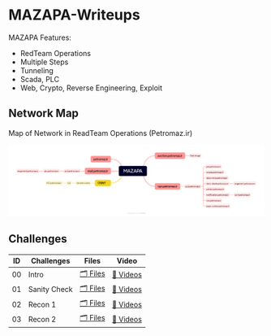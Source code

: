 # MAZAPA-Writeups

MAZAPA Features:
- RedTeam Operations
- Multiple Steps
- Tunneling
- Scada, PLC
- Web, Crypto, Reverse Engineering, Exploit

## Network Map

Map of Network in ReadTeam Operations (Petromaz.ir)

![Petromaz Map](./00-Intro/01-Map.png)

## Challenges

| ID | Challenges | Files | Video |
|---|---|---|---|
| 00 | Intro | [🗂 Files](./00-Intro/) | [👾 Videos](./00-Intro/) |
| 01 | Sanity Check | [🗂 Files](./01-Sanity-Check/) | [👾 Videos](./00-Intro/) |
| 02 | Recon 1 | [🗂 Files](./02-03-Recon%201%20&%202/) | [👾 Videos](./00-Intro/) |
| 03 | Recon 2 | [🗂 Files](./02-03-Recon%201%20&%202/) | [👾 Videos](./00-Intro/) |